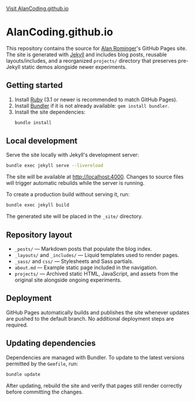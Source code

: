 [Visit AlanCoding.github.io](https://alancoding.github.io)

# AlanCoding.github.io

This repository contains the source for [Alan Rominger](https://github.com/AlanCoding)'s GitHub Pages site. The site is generated with [Jekyll](https://jekyllrb.com/) and includes blog posts, reusable layouts/includes, and a reorganized `projects/` directory that preserves pre-Jekyll static demos alongside newer experiments.

## Getting started

1. Install [Ruby](https://www.ruby-lang.org/) (3.1 or newer is recommended to match GitHub Pages).
2. Install [Bundler](https://bundler.io/) if it is not already available: `gem install bundler`.
3. Install the site dependencies:
   ```bash
   bundle install
   ```

## Local development

Serve the site locally with Jekyll's development server:

```bash
bundle exec jekyll serve --livereload
```

The site will be available at [http://localhost:4000](http://localhost:4000). Changes to source files will trigger automatic rebuilds while the server is running.

To create a production build without serving it, run:

```bash
bundle exec jekyll build
```

The generated site will be placed in the `_site/` directory.

## Repository layout

- `_posts/` — Markdown posts that populate the blog index.
- `_layouts/` and `_includes/` — Liquid templates used to render pages.
- `_sass/` and `css/` — Stylesheets and Sass partials.
- `about.md` — Example static page included in the navigation.
- `projects/` — Archived static HTML, JavaScript, and assets from the original site alongside ongoing experiments.

## Deployment

GitHub Pages automatically builds and publishes the site whenever updates are pushed to the default branch. No additional deployment steps are required.

## Updating dependencies

Dependencies are managed with Bundler. To update to the latest versions permitted by the `Gemfile`, run:

```bash
bundle update
```

After updating, rebuild the site and verify that pages still render correctly before committing the changes.
